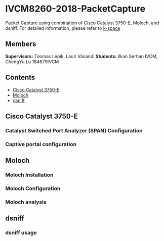 # IVCM8260-2018-PacketCapture
Packet Capture using combination of Cisco Catalyst 3750-E, Moloch, and dsniff. For detailed information, please refer to [k-space](https://wiki.k-space.ee/index.php?title=Packet_capture)

## Members ##
**Supervisors:** Toomas Lepik, Lauri Võsandi
**Students:** Ilkan Serhan IVCM, ChengYu Lu 184679IVCM

## Contents ##
- [Cisco Catalyst 3750-E](#cisco-catalyst-3750-E)
- [Moloch](#moloch)
- [dsniff](#dsniff)

## Cisco Catalyst 3750-E ##
### Catalyst Switched Port Analyzer (SPAN) Configuration ###
### Captive portal configuration ###

## Moloch ##
### Moloch Installation ##

### Moloch Configuration ###

### Moloch analysis ###

## dsniff ##
### dsniff usage ###
